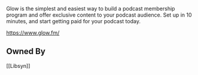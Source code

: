 Glow is the simplest and easiest way to build a podcast membership program and offer exclusive content to your podcast audience. Set up in 10 minutes, and start getting paid for your podcast today.

https://www.glow.fm/

## Owned By
[[Libsyn]]
